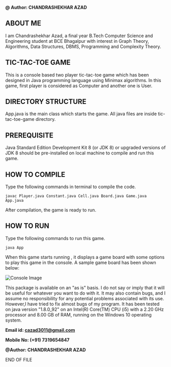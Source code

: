 **@ Author: CHANDRASHEKHAR AZAD**

## ABOUT ME

I am Chandrashekhar Azad, a final year B.Tech Computer Science and Engineering student at BCE Bhagalpur with interest 
in Graph Theory, Algorithms, Data Structures, DBMS, Programming and Complexity Theory.
## TIC-TAC-TOE GAME

This is a console based two player tic-tac-toe game which has been designed in Java programming language using Minimax algorithms.
In this game, first player is considered as Computer and another one is User.

## DIRECTORY STRUCTURE

App.java is the main class which starts the game. All java files are inside tic-tac-toe-game directory.

## PREREQUISITE

Java Standard Edition Development Kit 8 (or JDK 8) or upgraded versions of JDK 8 should be pre-installed on local machine to compile and run this game.

## HOW TO COMPILE
Type the following commands in terminal to compile the code.
```
javac Player.java Constant.java Cell.java Board.java Game.java App.java
```
After compilation, the game is ready to run.

## HOW TO RUN
Type the following commands to run this game.
```
java App
```
When this game starts running , it displays a game board with some options to play this game in the console. A sample game board has been shown below:

![Console Image](https://lh3.googleusercontent.com/5j7bVNulfIwhr4LDRWLXPfDvnTlTx98NRRVzroAT5-C3A9ui9Vnvd61fj-j2ahfAjimohG0OpDs5Ww9zJsXZDP3XX1R9xFdvGDClkPJRmW1llmKiPdbyuOtmkCbggu8VQ2WVdk_dtkrf6hXcOZzdaL5VXI9_MHTu9xF2mVIxd0oGZcGc8jcf3_SEedzuNpoC0ChoruoGDUEgouoNFc_iaTwJ9ZHhvvW28wWU9NcUgiUyNzRNmoNKtLbcI_actFmff2AKTmYuO5wuBPENts0_za0KiBuKEmzRyVp2UOBLMVPqbDf2C16g-XvOMviIxJ81sjcSkioFuyXQwkctiW3NBcYTjIJgepUaOKOIaMXZB_PAwUE5tcxKwkSKGRbostdUlxXNwcqLHIphtgTYy06Nxj8kv9HKWYW7JzppIkRO3RjaoGnOMBjPOWb0h7mhtdkFEsHhTFLvsFBpYFSHKZXUTg8WDwmTatzTUlYDGXIbXNI920bU6ov9hcPpKd4ILMczSPJfn_KALO30neATf7a3paMp3JvJAdKL9b8pE7yoOP2KEyktOoDUOcS46keuo2hXlOWR-jHjUQPGRMcmRoUHfjPomT3euP4ilHBmmSk=w322-h588-no)

This package is available on an "as is" basis. I do not say or imply that it will be useful for 
whatever you want to do with it. It may also contain bugs, and I assume no responsibility for 
any potential problems associated with its use. However,I have tried to fix almost bugs of my 
program. It has been tested on java version "1.8.0_92" on an Intel(R) Core(TM) CPU (i5) with a 2.20 GHz processor and 8.00 GB of RAM, running on the Windows 10 operating system.

**Email id: <cazad3011@gmail.com>**

**Mobile No: (+91) 7319654847**

**@Author: CHANDRASHEKHAR AZAD**

END OF FILE
